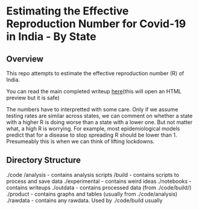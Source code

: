 # Estimating the Effective Reproduction Number for Covid-19 in India - By State

## Overview

This repo attempts to estimate the effective reproduction number (R) of India.

You can read the main completed writeup [here](https://htmlpreview.github.io/?https://github.com/HariharanJayashankar/covid_india/blob/master/simple_heir/estimating_model.html)(this will open an HTML preview but it is safe)

The numbers have to interpretted with some care. Only if we assume testing rates are similar across states, we can comment on whether a state with a higher R is doing worse than a state with a lower one. But not matter what, a high R is worrying. For example, most epidemiological models predict that for a disease to stop spreading R should be lower than 1. Presumeably this is when we can think of lifting lockdowns.


## Directory Structure

./code
    /analysis - contains analysis scripts
    /build - contains scripts to process and save data
./experimental - contains weird ideas
./notebooks - contains writeups
./outdata - contains processed data (from ./code/build/)
./product - contains graphs and tables (usually from ./code/analysis)
./rawdata - contains any rawdata. Used by ./code/build usually